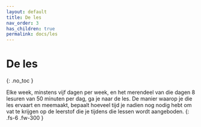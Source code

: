 ```yaml
---
layout: default
title: De les
nav_order: 3
has_children: true
permalink: docs/les
---
```


# De les
{: .no_toc }

Elke week, minstens vijf dagen per week, en het merendeel van die dagen 8 lesuren van 50 minuten per dag, ga je naar de les. De manier waarop je die les ervaart en meemaakt, bepaalt hoeveel tijd je nadien nog nodig hebt om vat te krijgen op de leerstof die je tijdens die lessen wordt aangeboden.
{: .fs-6 .fw-300 }

